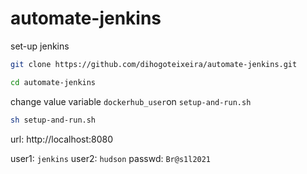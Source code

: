# automate-jenkins

set-up jenkins

```sh
git clone https://github.com/dihogoteixeira/automate-jenkins.git
```

```sh
cd automate-jenkins
```

change value variable `dockerhub_user`on `setup-and-run.sh`

```sh
sh setup-and-run.sh
```

url: http://localhost:8080

user1: `jenkins`
user2: `hudson`
passwd: `Br@s1l2021`